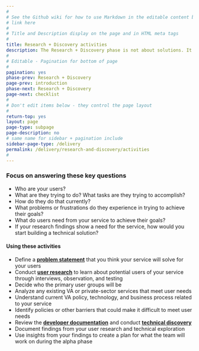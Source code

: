 ```yaml
---
#
# See the Github wiki for how to use Markdown in the editable content below:
# link here
#
# Title and Description display on the page and in HTML meta tags
#
title: Research + Discovery activities
description: The Research + Discovery phase is not about solutions. It’s about uncovering problems. Before you start designing or building a service, you need to find out who the potential users are and what problems your service could solve for them.
#
# Editable - Pagination for bottom of page
#
pagination: yes
phase-prev: Research + Discovery
page-prev: introduction
phase-next: Research + Discovery
page-next: checklist
#
# Don't edit items below - they control the page layout
#
return-top: yes
layout: page
page-type: subpage
page-description: no
# same name for sidebar + pagination include
sidebar-page-type: /delivery
permalink: /delivery/research-and-discovery/activities
#
---
```


### Focus on answering these key questions

* Who are your users?
* What are they trying to do? What tasks are they trying to accomplish?
* How do they do that currently?
* What problems or frustrations do they experience in trying to achieve their goals?
* What do users need from your service to achieve their goals?
* If your research findings show a need for the service, how would you start building a technical solution?

#### Using these activities

* Define a **[problem statement](related/other-resources/problem-statement)** that you think your service will solve for your users
* Conduct **[user research](related/user-research)** to learn about potential users of your service through interviews, observation, and testing
* Decide who the primary user groups will be
* Analyze any existing VA or private-sector services that meet user needs
* Understand current VA policy, technology, and business process related to your service
* Identify policies or other barriers that could make it difficult to meet user needs
* Review the <a title="Go to developer documentation" href="https://department-of-veterans-affairs.github.io/va-digital-services-platform-docs/docs/vets-developer-docs/getting-started" target="_blank">**developer documentation**</a> and conduct **[technical discovery](related/other-resources/technical-discovery)**
* Document findings from your user research and technical exploration
* Use insights from your findings to create a plan for what the team will work on during the alpha phase
